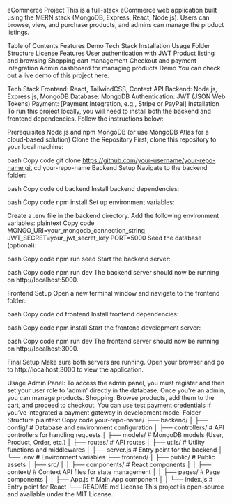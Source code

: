 eCommerce Project
This is a full-stack eCommerce web application built using the MERN stack (MongoDB, Express, React, Node.js). Users can browse, view, and purchase products, and admins can manage the product listings.

Table of Contents
Features
Demo
Tech Stack
Installation
Usage
Folder Structure
License
Features
User authentication with JWT
Product listing and browsing
Shopping cart management
Checkout and payment integration
Admin dashboard for managing products
Demo
You can check out a live demo of this project here.

Tech Stack
Frontend: React, TailwindCSS, Context API
Backend: Node.js, Express.js, MongoDB
Database: MongoDB
Authentication: JWT (JSON Web Tokens)
Payment: [Payment Integration, e.g., Stripe or PayPal]
Installation
To run this project locally, you will need to install both the backend and frontend dependencies. Follow the instructions below:

Prerequisites
Node.js and npm
MongoDB (or use MongoDB Atlas for a cloud-based solution)
Clone the Repository
First, clone this repository to your local machine:

bash
Copy code
git clone https://github.com/your-username/your-repo-name.git
cd your-repo-name
Backend Setup
Navigate to the backend folder:

bash
Copy code
cd backend
Install backend dependencies:

bash
Copy code
npm install
Set up environment variables:

Create a .env file in the backend directory.
Add the following environment variables:
plaintext
Copy code
MONGO_URI=your_mongodb_connection_string
JWT_SECRET=your_jwt_secret_key
PORT=5000
Seed the database (optional):

bash
Copy code
npm run seed
Start the backend server:

bash
Copy code
npm run dev
The backend server should now be running on http://localhost:5000.

Frontend Setup
Open a new terminal window and navigate to the frontend folder:

bash
Copy code
cd frontend
Install frontend dependencies:

bash
Copy code
npm install
Start the frontend development server:

bash
Copy code
npm run dev
The frontend server should now be running on http://localhost:3000.

Final Setup
Make sure both servers are running. Open your browser and go to http://localhost:3000 to view the application.

Usage
Admin Panel: To access the admin panel, you must register and then set your user role to 'admin' directly in the database. Once you're an admin, you can manage products.
Shopping: Browse products, add them to the cart, and proceed to checkout. You can use test payment credentials if you’ve integrated a payment gateway in development mode.
Folder Structure
plaintext
Copy code
your-repo-name/
├── backend/
│   ├── config/          # Database and environment configuration
│   ├── controllers/     # API controllers for handling requests
│   ├── models/          # MongoDB models (User, Product, Order, etc.)
│   ├── routes/          # API routes
│   ├── utils/           # Utility functions and middlewares
│   ├── server.js        # Entry point for the backend
│   └── .env             # Environment variables
├── frontend/
│   ├── public/          # Public assets
│   ├── src/
│   │   ├── components/  # React components
│   │   ├── context/     # Context API files for state management
│   │   ├── pages/       # Page components
│   │   ├── App.js       # Main App component
│   │   └── index.js     # Entry point for React
└── README.md
License
This project is open-source and available under the MIT License.
